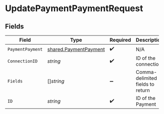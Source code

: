 # UpdatePaymentPaymentRequest


## Fields

| Field                                                                 | Type                                                                  | Required                                                              | Description                                                           |
| --------------------------------------------------------------------- | --------------------------------------------------------------------- | --------------------------------------------------------------------- | --------------------------------------------------------------------- |
| `PaymentPayment`                                                      | [shared.PaymentPayment](../../../pkg/models/shared/paymentpayment.md) | :heavy_check_mark:                                                    | N/A                                                                   |
| `ConnectionID`                                                        | *string*                                                              | :heavy_check_mark:                                                    | ID of the connection                                                  |
| `Fields`                                                              | []*string*                                                            | :heavy_minus_sign:                                                    | Comma-delimited fields to return                                      |
| `ID`                                                                  | *string*                                                              | :heavy_check_mark:                                                    | ID of the Payment                                                     |